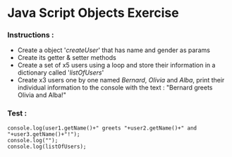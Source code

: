 # Java Script Objects Exercise

### Instructions :
  - Create a object '_createUser_' that has name and gender as params 
  - Create its getter & setter methods
  - Create a set of x5 users using a loop and store their information in a dictionary called '_listOfUsers_'
  - Create x3 users one by one named _Bernard_, _Olivia_ and _Alba_, print their individual information to the console with the text : "Bernard greets Olivia and Alba!"

### Test :
  ```javascript:
  console.log(user1.getName()+" greets "+user2.getName()+" and "+user3.getName()+"!");
  console.log("");
  console.log(listOfUsers);
  ```